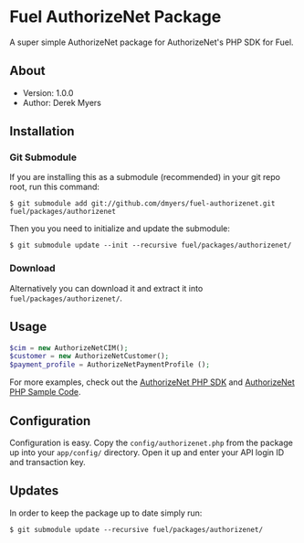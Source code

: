 # Fuel AuthorizeNet Package

A super simple AuthorizeNet package for AuthorizeNet's PHP SDK for Fuel.

## About
* Version: 1.0.0
* Author: Derek Myers

## Installation

### Git Submodule

If you are installing this as a submodule (recommended) in your git repo root, run this command:

	$ git submodule add git://github.com/dmyers/fuel-authorizenet.git fuel/packages/authorizenet

Then you you need to initialize and update the submodule:

	$ git submodule update --init --recursive fuel/packages/authorizenet/

### Download

Alternatively you can download it and extract it into `fuel/packages/authorizenet/`.

## Usage

```php
$cim = new AuthorizeNetCIM();
$customer = new AuthorizeNetCustomer();
$payment_profile = AuthorizeNetPaymentProfile ();
```

For more examples, check out the [AuthorizeNet PHP SDK](http://developer.authorize.net/downloads/) and  [AuthorizeNet PHP Sample Code](http://developer.authorize.net/downloads/samplecode/).

## Configuration

Configuration is easy. Copy the `config/authorizenet.php` from the package up into your `app/config/` directory. Open it up and enter your API login ID and transaction key.

## Updates

In order to keep the package up to date simply run:

	$ git submodule update --recursive fuel/packages/authorizenet/
